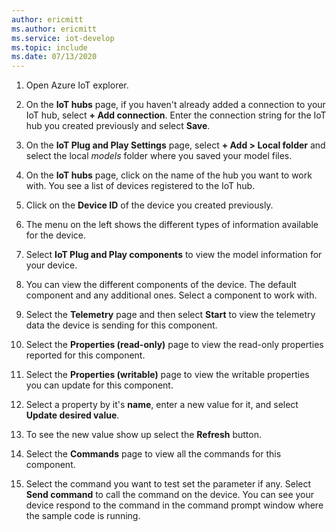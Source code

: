 ```yaml
---
author: ericmitt
ms.author: ericmitt
ms.service: iot-develop
ms.topic: include
ms.date: 07/13/2020
---
```


1. Open Azure IoT explorer.

1. On the **IoT hubs** page, if you haven't already added a connection to your IoT hub, select **+ Add connection**. Enter the connection string for the IoT hub you created previously and select **Save**.

1. On the **IoT Plug and Play Settings** page, select **+ Add > Local folder** and select the local *models* folder where you saved your model files.

1. On the **IoT hubs** page, click on the name of the hub you want to work with. You see a list of devices registered to the IoT hub.

1. Click on the **Device ID** of the device you created previously.

1. The menu on the left shows the different types of information available for the device.

1. Select **IoT Plug and Play components** to view the model information for your device.

1. You can view the different components of the device. The default component and any additional ones. Select a component to work with.

1. Select the **Telemetry** page and then select **Start** to view the telemetry data the device is sending for this component.

1. Select the **Properties (read-only)** page to view the read-only properties reported for this component.

1. Select the **Properties (writable)** page to view the writable properties you can update  for this component.

1. Select a property by it's **name**, enter a new value for it, and select **Update desired value**.

1. To see the new value show up  select the **Refresh** button.

1. Select the **Commands** page to view all the commands for this component.

1. Select the command you want to test set the parameter if any. Select **Send command** to call the command on the device. You can see your device respond to the command in the command prompt window where the sample code is running.
